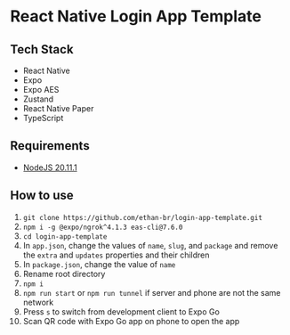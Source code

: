 # React Native Login App Template

## Tech Stack

- React Native
- Expo
- Expo AES
- Zustand
- React Native Paper
- TypeScript

## Requirements

- [NodeJS 20.11.1](https://nodejs.org/en/download/package-manager)

## How to use

1. `git clone https://github.com/ethan-br/login-app-template.git`
2. `npm i -g @expo/ngrok^4.1.3 eas-cli@7.6.0`
3. `cd login-app-template`
4. In `app.json`, change the values of `name`, `slug`, and `package` and remove the `extra` and `updates` properties and their children
5. In `package.json`, change the value of `name`
6. Rename root directory
7. `npm i`
8. `npm run start` or `npm run tunnel` if server and phone are not the same network
9. Press `s` to switch from development client to Expo Go
10. Scan QR code with Expo Go app on phone to open the app
